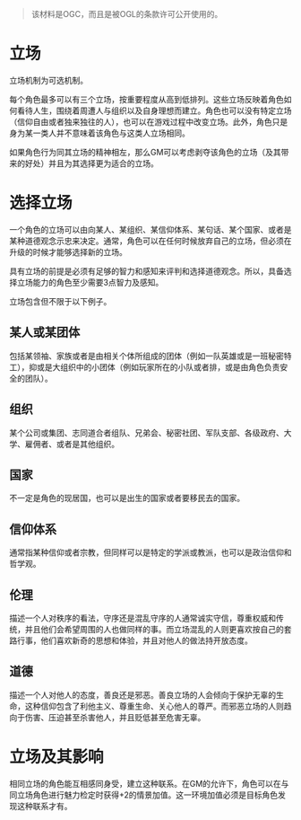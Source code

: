 > 该材料是OGC，而且是被OGL的条款许可公开使用的。

# 立场

立场机制为可选机制。

每个角色最多可以有三个立场，按重要程度从高到低排列。这些立场反映着角色如何看待人生，围绕着周遭人与组织以及自身理想而建立。角色也可以没有特定立场（信仰自由或者独来独往的人），也可以在游戏过程中改变立场。此外，角色只是身为某一类人并不意味着该角色与这类人立场相同。

如果角色行为同其立场的精神相左，那么GM可以考虑剥夺该角色的立场（及其带来的好处）并且为其选择更为适合的立场。

# 选择立场

一个角色的立场可以由向某人、某组织、某信仰体系、某句话、某个国家、或者是某种道德观念示忠来决定。通常，角色可以在任何时候放弃自己的立场，但必须在升级的时候才能够选择新的立场。

具有立场的前提是必须有足够的智力和感知来评判和选择道德观念。所以，具备选择立场能力的角色至少需要3点智力及感知。

立场包含但不限于以下例子。

## 某人或某团体

包括某领袖、家族或者是由相关个体所组成的团体（例如一队英雄或是一班秘密特工），抑或是大组织中的小团体（例如玩家所在的小队或者排，或是由角色负责安全的团队）。

## 组织

某个公司或集团、志同道合者组队、兄弟会、秘密社团、军队支部、各级政府、大学、雇佣者、或者是其他组织。

## 国家

不一定是角色的现居国，也可以是出生的国家或者要移民去的国家。

## 信仰体系

通常指某种信仰或者宗教，但同样可以是特定的学派或教派，也可以是政治信仰和哲学观。

## 伦理

描述一个人对秩序的看法，守序还是混乱守序的人通常诚实守信，尊重权威和传统，并且他们会希望周围的人也做同样的事。而立场混乱的人则更喜欢按自己的套路行事，他们喜欢新奇的思想和体验，并且对他人的做法持开放态度。

## 道德

描述一个人对他人的态度，善良还是邪恶。善良立场的人会倾向于保护无辜的生命，这种信仰包含了利他主义、尊重生命、关心他人的尊严。而邪恶立场的人则趋向于伤害、压迫甚至杀害他人，并且贬低甚至危害无辜。

# 立场及其影响

相同立场的角色能互相感同身受，建立这种联系。在GM的允许下，角色可以在与同立场角色进行魅力检定时获得+2的情景加值。这一环境加值必须是目标角色发现这种联系才有。

